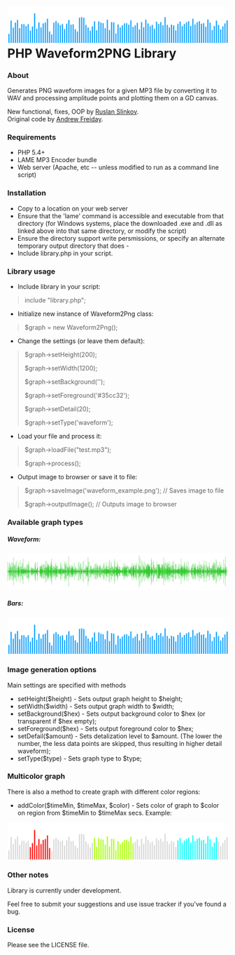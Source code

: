![PHP Waveform2PNG Library](examples/bars_example.png)
PHP Waveform2PNG Library
===

### About

Generates PNG waveform images for a given MP3 file by converting it to WAV and processing amplitude points and plotting them on a GD canvas.

New functional, fixes, OOP by [Ruslan Slinkov](http://github.com/slruslan).  
Original code by [Andrew Freiday](http://andrewfreiday.com).


### Requirements

- PHP 5.4+
- LAME MP3 Encoder bundle
- Web server (Apache, etc -- unless modified to run as a command line script)

### Installation

- Copy to a location on your web server
- Ensure that the 'lame' command is accessible and executable from that directory (for Windows systems, place the downloaded .exe and .dll as linked above into that same directory, or modify the script)
- Ensure the directory support write persmissions, or specify an alternate temporary output directory that does - 
- Include library.php in your script.

### Library usage

- Include library in your script:
> include "library.php";

- Initialize new instance of Waveform2Png class:
> $graph = new Waveform2Png();

- Change the settings (or leave them default):
> $graph->setHeight(200);
>
> $graph->setWidth(1200);
>
> $graph->setBackground('');
>
> $graph->setForeground('#35cc32');
>
> $graph->setDetail(20);
>
> $graph->setType('waveform');

- Load your file and process it:
> $graph->loadFile("test.mp3");
>
> $graph->process();

- Output image to browser or save it to file:
> $graph->saveImage('waveform_example.png'); // Saves image to file
>
> $graph->outputImage(); // Outputs image to browser

### Available graph types

##### Waveform:

![Waveform graph](examples/waveform_example.png)

##### Bars:

![Bars graph](examples/bars_example.png)

### Image generation options

Main settings are specified with methods 

- setHeight($height) - Sets output graph height to $height;
- setWidth($width) - Sets output graph width to $width;
- setBackground($hex) - Sets output background color to $hex (or transparent if $hex empty);
- setForeground($hex) - Sets output foreground color to $hex;
- setDefail($amount) - Sets detalization level to $amount. (The lower the number, the less data points are skipped, thus resulting in higher detail waveform);
- setType($type) - Sets graph type to $type;


### Multicolor graph

There is also a method to create graph with different color regions:

- addColor($timeMin, $timeMax, $color) - Sets color of graph to $color on region from $timeMin to $timeMax secs. Example:

![Multicolor graph](examples/multicolor_example.png)


### Other notes

Library is currently under development.

Feel free to submit your suggestions and use issue tracker if you've found a bug.

### License

Please see the LICENSE file.
